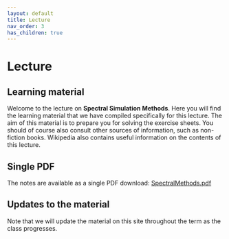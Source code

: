 ```yaml
---
layout: default
title: Lecture
nav_order: 3
has_children: true
---
```


# Lecture

## Learning material

Welcome to the lecture on **Spectral Simulation Methods**. Here you will find the learning material that we have compiled specifically for this lecture. The aim of this material is to prepare you for solving the exercise sheets. You should of course also consult other sources of information, such as non-fiction books. Wikipedia also contains useful information on the contents of this lecture.

## Single PDF

The notes are available as a single PDF download: [SpectralMethods.pdf](SpectralMethods.pdf)

## Updates to the material

Note that we will update the material on this site throughout the term as the class progresses.
